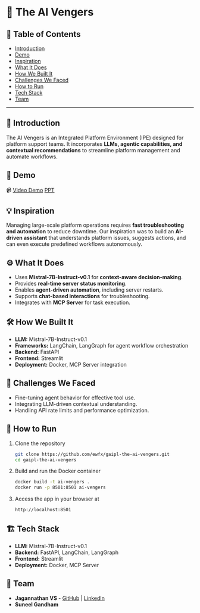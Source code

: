 # 🚀 The AI Vengers

## 📌 Table of Contents
- [Introduction](#introduction)
- [Demo](#demo)
- [Inspiration](#inspiration)
- [What It Does](#what-it-does)
- [How We Built It](#how-we-built-it)
- [Challenges We Faced](#challenges-we-faced)
- [How to Run](#how-to-run)
- [Tech Stack](#tech-stack)
- [Team](#team)

---

## 🎯 Introduction
The AI Vengers is an Integrated Platform Environment (IPE) designed for platform support teams. It incorporates **LLMs, agentic capabilities, and contextual recommendations** to streamline platform management and automate workflows.


## 🎥 Demo  
📹 [Video Demo](https://github.com/ewfx/gaipl-the-ai-vengers/blob/main/artifacts/demo/REC-20250326131536.mp4)
[PPT](https://github.com/ewfx/gaipl-the-ai-vengers/blob/main/artifacts/demo/GenAI_IPE_Hackathon_Presentation.pptx)


## 💡 Inspiration
Managing large-scale platform operations requires **fast troubleshooting and automation** to reduce downtime. Our inspiration was to build an **AI-driven assistant** that understands platform issues, suggests actions, and can even execute predefined workflows autonomously.

## ⚙️ What It Does
- Uses **Mistral-7B-Instruct-v0.1** for **context-aware decision-making**.
- Provides **real-time server status monitoring**.
- Enables **agent-driven automation**, including server restarts.
- Supports **chat-based interactions** for troubleshooting.
- Integrates with **MCP Server** for task execution.

## 🛠️ How We Built It
- **LLM:** Mistral-7B-Instruct-v0.1
- **Frameworks:** LangChain, LangGraph for agent workflow orchestration
- **Backend:** FastAPI
- **Frontend:** Streamlit
- **Deployment:** Docker, MCP Server integration

## 🚧 Challenges We Faced
- Fine-tuning agent behavior for effective tool use.
- Integrating LLM-driven contextual understanding.
- Handling API rate limits and performance optimization.

## 🏃 How to Run
1. Clone the repository  
   ```sh
   git clone https://github.com/ewfx/gaipl-the-ai-vengers.git
   cd gaipl-the-ai-vengers
   ```
2. Build and run the Docker container  
   ```sh
   docker build -t ai-vengers .
   docker run -p 8501:8501 ai-vengers
   ```
3. Access the app in your browser at  
   ```
   http://localhost:8501
   ```

## 🏗️ Tech Stack
- **LLM:** Mistral-7B-Instruct-v0.1
- **Backend:** FastAPI, LangChain, LangGraph
- **Frontend:** Streamlit
- **Deployment:** Docker, MCP Server

## 👥 Team
- **Jagannathan VS** - [GitHub](https://github.com/jagan080) | [LinkedIn](https://www.linkedin.com/in/jagan-vangoor-58b27217/)
- **Suneel Gandham** 
